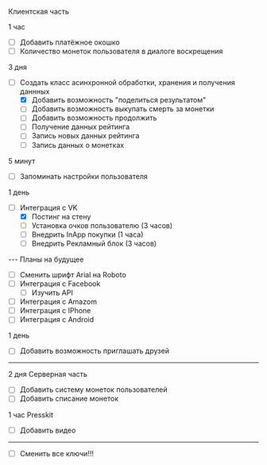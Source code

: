 Клиентская часть

1 час
* [ ] Добавить платёжное окошко
* [ ] Количество монеток пользователя в диалоге воскрещения

3 дня
* [ ] Создать класс асинхронной обработки, хранения и получения даннных
	* [x] Добавить возможность "поделиться результатом"
	* [ ] Добавить возможность выкупать смерть за монетки
	* [ ] Добавить возможность продолжить
	* [ ] Получение данных рейтинга
	* [ ] Запись новых данных рейтинга
	* [ ] Запись данных о монетках

5 минут
* [ ] Запоминать настройки пользователя

1 день
* [ ] Интеграция с VK
	* [x] Постинг на стену
	* [ ] Установка очков пользователю (3 часов)
	* [ ] Внедрить InApp покупки (1 часа)
	* [ ] Внедрить Рекламный блок (3 часов)

--- Планы на будущее
* [ ] Сменить шрифт Arial на Roboto
* [ ] Интеграция с Facebook
	* [ ] Изучить API

* [ ] Интеграция с Amazom
* [ ] Интеграция с IPhone
* [ ] Интеграция с Android

1 день
* [ ] Добавить возможность приглашать друзей

-----

2 дня
Серверная часть
* [ ] Добавить систему монеток пользователей
* [ ] Добавить списание монеток

1 час
Presskit
* [ ] Добавить видео

-----------------
* [ ] Сменить все ключи!!!
